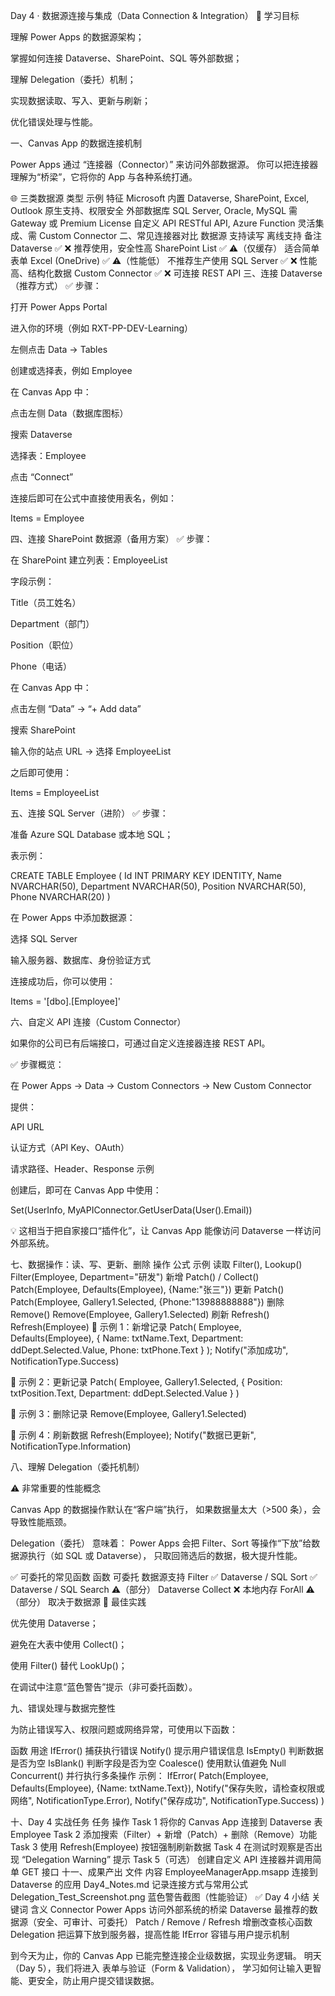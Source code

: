 Day 4 · 数据源连接与集成（Data Connection & Integration）
🎯 学习目标

理解 Power Apps 的数据源架构；

掌握如何连接 Dataverse、SharePoint、SQL 等外部数据；

理解 Delegation（委托）机制；

实现数据读取、写入、更新与刷新；

优化错误处理与性能。

一、Canvas App 的数据连接机制

Power Apps 通过 “连接器（Connector）” 来访问外部数据源。
你可以把连接器理解为“桥梁”，它将你的 App 与各种系统打通。

🌐 三类数据源
类型	示例	特征
Microsoft 内置	Dataverse, SharePoint, Excel, Outlook	原生支持、权限安全
外部数据库	SQL Server, Oracle, MySQL	需 Gateway 或 Premium License
自定义 API	RESTful API, Azure Function	灵活集成、需 Custom Connector
二、常见连接器对比
数据源	支持读写	离线支持	备注
Dataverse	✅	❌	推荐使用，安全性高
SharePoint List	✅	⚠️（仅缓存）	适合简单表单
Excel (OneDrive)	✅	⚠️（性能低）	不推荐生产使用
SQL Server	✅	❌	性能高、结构化数据
Custom Connector	✅	❌	可连接 REST API
三、连接 Dataverse（推荐方式）
✅ 步骤：

打开 Power Apps Portal

进入你的环境（例如 RXT-PP-DEV-Learning）

左侧点击 Data → Tables

创建或选择表，例如 Employee

在 Canvas App 中：

点击左侧 Data（数据库图标）

搜索 Dataverse

选择表：Employee

点击 “Connect”

连接后即可在公式中直接使用表名，例如：

Items = Employee

四、连接 SharePoint 数据源（备用方案）
✅ 步骤：

在 SharePoint 建立列表：EmployeeList

字段示例：

Title（员工姓名）

Department（部门）

Position（职位）

Phone（电话）

在 Canvas App 中：

点击左侧 “Data” → “+ Add data”

搜索 SharePoint

输入你的站点 URL → 选择 EmployeeList

之后即可使用：

Items = EmployeeList

五、连接 SQL Server（进阶）
✅ 步骤：

准备 Azure SQL Database 或本地 SQL；

表示例：

CREATE TABLE Employee (
    Id INT PRIMARY KEY IDENTITY,
    Name NVARCHAR(50),
    Department NVARCHAR(50),
    Position NVARCHAR(50),
    Phone NVARCHAR(20)
)


在 Power Apps 中添加数据源：

选择 SQL Server

输入服务器、数据库、身份验证方式

连接成功后，你可以使用：

Items = '[dbo].[Employee]'

六、自定义 API 连接（Custom Connector）

如果你的公司已有后端接口，可通过自定义连接器连接 REST API。

✅ 步骤概览：

在 Power Apps → Data → Custom Connectors → New Custom Connector

提供：

API URL

认证方式（API Key、OAuth）

请求路径、Header、Response 示例

创建后，即可在 Canvas App 中使用：

Set(UserInfo, MyAPIConnector.GetUserData(User().Email))


💡 这相当于把自家接口“插件化”，让 Canvas App 能像访问 Dataverse 一样访问外部系统。

七、数据操作：读、写、更新、删除
操作	公式	示例
读取	Filter(), Lookup()	Filter(Employee, Department="研发")
新增	Patch() / Collect()	Patch(Employee, Defaults(Employee), {Name:"张三"})
更新	Patch()	Patch(Employee, Gallery1.Selected, {Phone:"13988888888"})
删除	Remove()	Remove(Employee, Gallery1.Selected)
刷新	Refresh()	Refresh(Employee)
🧩 示例 1：新增记录
Patch(
    Employee,
    Defaults(Employee),
    {
        Name: txtName.Text,
        Department: ddDept.Selected.Value,
        Phone: txtPhone.Text
    }
);
Notify("添加成功", NotificationType.Success)

🧩 示例 2：更新记录
Patch(
    Employee,
    Gallery1.Selected,
    {
        Position: txtPosition.Text,
        Department: ddDept.Selected.Value
    }
)

🧩 示例 3：删除记录
Remove(Employee, Gallery1.Selected)

🧩 示例 4：刷新数据
Refresh(Employee);
Notify("数据已更新", NotificationType.Information)

八、理解 Delegation（委托机制）

⚠️ 非常重要的性能概念

Canvas App 的数据操作默认在“客户端”执行，
如果数据量太大（>500 条），会导致性能瓶颈。

Delegation（委托） 意味着：
Power Apps 会把 Filter、Sort 等操作“下放”给数据源执行（如 SQL 或 Dataverse），
只取回筛选后的数据，极大提升性能。

✅ 可委托的常见函数
函数	可委托	数据源支持
Filter	✅	Dataverse / SQL
Sort	✅	Dataverse / SQL
Search	⚠️（部分）	Dataverse
Collect	❌	本地内存
ForAll	⚠️（部分）	取决于数据源
🧠 最佳实践

优先使用 Dataverse；

避免在大表中使用 Collect()；

使用 Filter() 替代 LookUp()；

在调试中注意“蓝色警告”提示（非可委托函数）。

九、错误处理与数据完整性

为防止错误写入、权限问题或网络异常，可使用以下函数：

函数	用途
IfError()	捕获执行错误
Notify()	提示用户错误信息
IsEmpty()	判断数据是否为空
IsBlank()	判断字段是否为空
Coalesce()	使用默认值避免 Null
Concurrent()	并行执行多条操作
示例：
IfError(
    Patch(Employee, Defaults(Employee), {Name: txtName.Text}),
    Notify("保存失败，请检查权限或网络", NotificationType.Error),
    Notify("保存成功", NotificationType.Success)
)

十、Day 4 实战任务
任务	操作
Task 1	将你的 Canvas App 连接到 Dataverse 表 Employee
Task 2	添加搜索（Filter）+ 新增（Patch）+ 删除（Remove）功能
Task 3	使用 Refresh(Employee) 按钮强制刷新数据
Task 4	在测试时观察是否出现 “Delegation Warning” 提示
Task 5（可选）	创建自定义 API 连接器并调用简单 GET 接口
十一、成果产出
文件	内容
EmployeeManagerApp.msapp	连接到 Dataverse 的应用
Day4_Notes.md	记录连接方式与常用公式
Delegation_Test_Screenshot.png	蓝色警告截图（性能验证）
✅ Day 4 小结
关键词	含义
Connector	Power Apps 访问外部系统的桥梁
Dataverse	最推荐的数据源（安全、可审计、可委托）
Patch / Remove / Refresh	增删改查核心函数
Delegation	把运算下放到服务器，提高性能
IfError	容错与用户提示机制

到今天为止，你的 Canvas App 已能完整连接企业级数据，实现业务逻辑。
明天（Day 5），我们将进入 表单与验证（Form & Validation），
学习如何让输入更智能、更安全，防止用户提交错误数据。